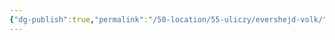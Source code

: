 ```yaml
---
{"dg-publish":true,"permalink":"/50-location/55-uliczy/evershejd-volk/","tags":["локация/улица"]}
---
```


